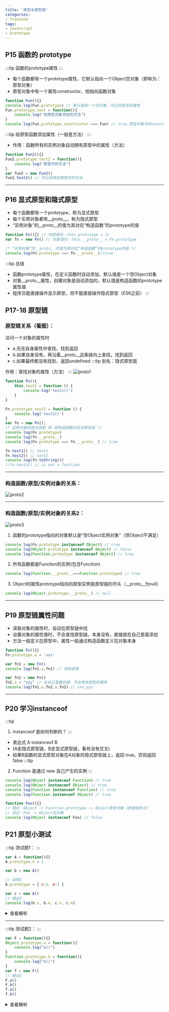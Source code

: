 ```yaml
---
title: '原型与原型链'
categories:
- frontend
tags:
- javascript
- prototype
---
```


## P15 函数的 prototype
:::tip
函数的prototype属性
:::
* 每个函数都有一个prototype属性，它默认指向一个Object空对象（即称为：原型对象）
* 原型对象中有一个属性constructor，他指向函数对象
```js
function Fun(){}
console.log(Fun.prototype) // 默认指向一个空对象，可以向其添加属性
Fun.prototype.test = function(){
    console.log("向原型对象添加的方法")
}
console.log(Fun.prototype.constructor === Fun) // true,原型对象中的constructor指向函数对象
```

:::tip
给原型函数添加属性（一般是方法）
:::
* 作用：函数所有的实例对象自动拥有原型中的属性（方法）
```js
function Fun2(){}
Fun2.prototype.test2 = function(){
    console.log("原型中的方法")
}
var fun2 = new Fun2()
fun2.test2() // 可以调用到原型中的方法
```
---

## P16 显式原型和隐式原型
* 每个函数都有一个prototype，称为显式原型
* 每个实例对象都有__proto__，称为隐式原型
* “实例对象”的__proto__的值为其对应“构造函数”的prototype的值
```js
function Fn(){} // 内部语句：this.prototype = {}
var fn = new Fn() // 内部语句：this.__proto__ = Fn.prototype

/* “实例对象”的__proto__的值为其对应“构造函数”的prototype的值 */
console.log(Fn.prototype === fn.__proto__)//true
```
:::tip 总结
* 函数prototype属性，在定义函数时自动添加，默认值是一个空Object对象
* 对象__proto__属性，创建对象是自动添加的，默认值是构造函数的prototype属性值
* 程序员能直接操作显示原型，但不能直接操作隐式原型（ES6之前）
:::

## P17-18 原型链
### 原型链关系（看图）：
访问一个对象的属性时
* a.先在自身属性中查找，找到返回
* b.如果自身没有，再沿着__proto__这条链向上查找，找到返回
* c.如果最终都没有找到，返回undefined
:::tip
别名：隐式原型链

作用：查找对象的属性（方法）
:::
<img class="zoom-img" :src="$withBase('/assets/frontend/prototypeChain_1.png')" alt="proto1">

```js
function Fn(){
    this.test1 = function () {
        console.log('test1()')
    }
}

Fn.prototype.test2 = function () {
    console.log('test2()')
}
var fn = new Fn();
/* 实例对象的隐式原型 和 其构造函数的显式原型指 */
console.log(Fn.prototype)
console.log(fn.__proto__)
console.log(Fn.prototype === fn.__proto__) // true

fn.test1() // test1
fn.test2() // test2
console.log(fn.toString())
//fn.test3() // is not a function
```
---

### 构造函数/原型/实例对象的关系：
<img class="zoom-img" :src="$withBase('/assets/frontend/prototypeChain_2.png')" alt="proto2">

---

### 构造函数/原型/实例对象的关系2：
<img class="zoom-img" :src="$withBase('/assets/frontend/prototypeChain_3.png')" alt="proto3">

1. 函数的prototype指向的对象默认是“空Object实例对象”（但Object不满足）
```js
console.log(Fn.prototype instanceof Object) // true
console.log(Object.prototype instanceof Object) // false
console.log(Function.prototype instanceof Object) // true
```
2. 所有函数都是Function的实例(包含Function)
```js
console.log(Function.__proto__===Function.prototype) // true

```
3. Object的属性prototype指向的原型实例是原型链的尽头（__proto__为null）
```js
console.log(Object.prototype.__proto__) // null
```
---

## P19 原型链属性问题
* 读取对象的属性时，自动在原型链中找
* 设置对象的属性值时，不会查找原型链。本身没有，直接就在自己里面添加
* 方法一般定义在原型中，属性一般通过构造函数定义在对象本身
```js
function Fn(){}
Fn.prototype.a = 'xxx'

var fn1 = new Fn()
console.log(fn1.a,fn1) // 找到原型

var fn2 = new Fn()
fn2.a = "yyy" // 在自己里面创建，不会修改原型的属性
console.log(fn1.a,fn2.a,fn2) // xxx,yyy
```
---

## P20 学习instanceof
:::tip
1. instanceof 是如何判断的？
:::
* 表达式 A instanceof B
* (A走隐式原型链，B走显式原型链，看有没有交叉)
* 如果B函数的显式原型对象在A对象的隐式原型链上，返回 true。否则返回 false
:::tip
2. Function 是通过 new 自己产生的实例
:::
```js
console.log(Object instanceof Function) // true
console.log(Object instanceof Object) // true
console.log(Function instanceof Function) // true
console.log(Function instanceof Object) // true

function Foo(){}
// 隐式：Object -> Function.prototype -> Object原型对象（原型链终点）
// 显式：Foo -> Object空对象 
console.log(Object instanceof Foo) // false
```

## P21 原型小测试
:::tip
测试题1：
:::
```js
var A = function(){}
A.prototype.n = 1

var b = new A()

// 说明1
A.prototype = { n:2, m:3 }

var c = new A()
// 输出1
console.log(b.n, b.m, c.n, c.m)
```

<details>
<summary>查看解析</summary>
<pre>
<code>
// 说明1：这一步，A的显式原型指向了一个新的Object对象，而上面b的隐式原型还是指向原来的Object
A.prototype = { n:2, m:3 }
...
// 输出1：
console.log(b.n, b.m, c.n, c.m) // 1,undefined,2,3
</code>
</pre>
</details>

---

:::tip
测试题2：
:::

```js
var F = function(){}
Object.prototype.a = function(){
    console.log("a()")
}
Function.prototype.b = function(){
    console.log("b()")
}
var f = new F()
// 输出1
F.a()
F.b()
f.a()
f.b()
```

<details>
<summary>查看解析</summary>
<pre>
<code>
// 作为对象调用的时候，都是通过__proto__查找
// 输出1：
F.a() // a()
F.b() // b()
f.a() // a()
f.b() // is not a function
</code>
</pre>
</details>